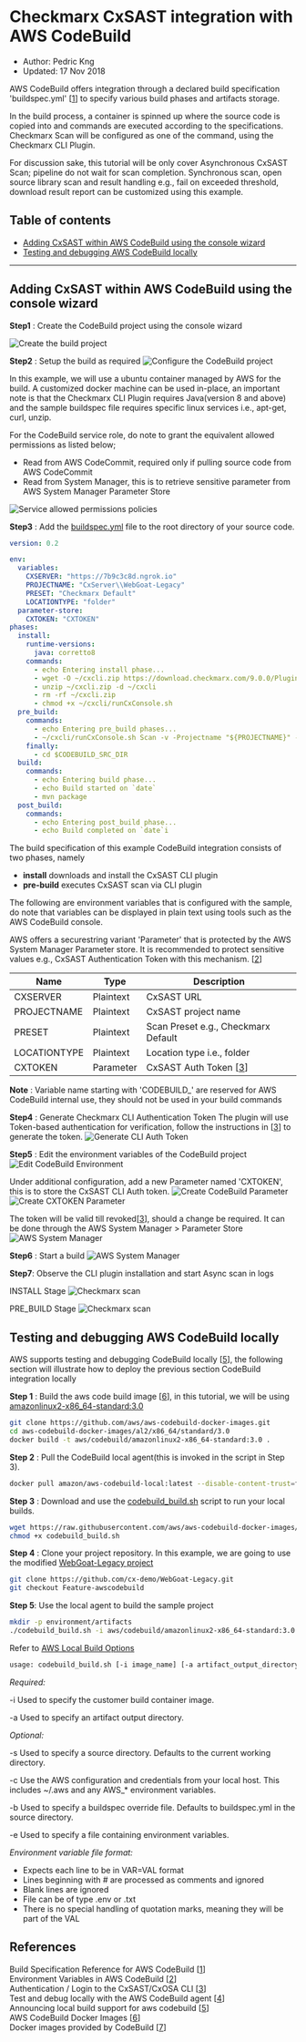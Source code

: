 # Checkmarx CxSAST integration with AWS CodeBuild
* Author:   Pedric Kng  
* Updated:  17 Nov 2018

AWS CodeBuild offers integration through a declared build specification 'buildspec.yml' [[1]] to specify various build phases and artifacts storage.

In the build process, a container is spinned up where the source code is copied into and commands are executed according to the specifications. Checkmarx Scan will be configured as one of the command, using the Checkmarx CLI Plugin.

For discussion sake, this tutorial will be only cover Asynchronous CxSAST Scan; pipeline do not wait for scan completion. Synchronous scan, open source library scan and result handling e.g., fail on exceeded threshold, download result report can be customized using this example.

## Table of contents
* [Adding CxSAST within AWS CodeBuild using the console wizard](#Adding-CxSAST-within-AWS-CodeBuild-using-the-console-wizard)
* [Testing and debugging AWS CodeBuild locally](#Testing-and-debugging-AWS-CodeBuild-locally)


***

## Adding CxSAST within AWS CodeBuild using the console wizard

**Step1** : Create the CodeBuild project using the console wizard  

![Create the build project](assets/CodeBuild-createBuildProj001.png)

**Step2** : Setup the build as required
![Configure the CodeBuild project](assets/CodeBuild-createBuildProj02.png)

In this example, we will use a ubuntu container managed by AWS for the build. A customized docker machine can be used in-place, an important note is that the Checkmarx CLI Plugin requires Java(version 8 and above) and the sample buildspec file requires specific linux services i.e., apt-get, curl, unzip.

For the CodeBuild service role, do note to grant the equivalent allowed permissions as listed below;
- Read from AWS CodeCommit, required only if pulling source code from AWS CodeCommit
- Read from System Manager, this is to retrieve sensitive parameter from AWS System Manager Parameter Store

![Service allowed permissions policies](assets/CodeBuild-createBuildProj03.png)

**Step3** : Add the [buildspec.yml](buildspec.yml) file to the root directory of your source code.

```yaml
version: 0.2

env:
  variables:
    CXSERVER: "https://7b9c3c8d.ngrok.io"
    PROJECTNAME: "CxServer\\WebGoat-Legacy"
    PRESET: "Checkmarx Default"
    LOCATIONTYPE: "folder"
  parameter-store:
    CXTOKEN: "CXTOKEN"
phases:
  install:
    runtime-versions:
      java: corretto8
    commands:
      - echo Entering install phase...
      - wget -O ~/cxcli.zip https://download.checkmarx.com/9.0.0/Plugins/CxConsolePlugin-2020.3.1.zip
      - unzip ~/cxcli.zip -d ~/cxcli
      - rm -rf ~/cxcli.zip
      - chmod +x ~/cxcli/runCxConsole.sh
  pre_build:
    commands:
      - echo Entering pre_build phases...
      - ~/cxcli/runCxConsole.sh Scan -v -Projectname "${PROJECTNAME}" -CxServer "${CXSERVER}" -CxToken "${CXTOKEN}" -LocationType "${LOCATIONTYPE}" -LocationPath "${CODEBUILD_SRC_DIR}" -Preset "${PRESET}"
    finally:
      - cd $CODEBUILD_SRC_DIR
  build:
    commands:
      - echo Entering build phase...
      - echo Build started on `date`
      - mvn package
  post_build:
    commands:
      - echo Entering post_build phase...
      - echo Build completed on `date`i
```

The build specification of this example CodeBuild integration consists of two phases, namely
- **install** downloads and install the CxSAST CLI plugin
- **pre-build** executes CxSAST scan via CLI plugin

The following are environment variables that is configured with the sample, do note that variables can be displayed in plain text using tools such as the AWS CodeBuild console.  

AWS offers a securestring variant 'Parameter' that is protected by the AWS System Manager Parameter store. It is recommended to protect sensitive values e.g., CxSAST Authentication Token with this mechanism. [[2]]

| Name          | Type          | Description         |
| ------------- |---------------|---------------------|
| CXSERVER      | Plaintext     | CxSAST URL          |
| PROJECTNAME   | Plaintext     | CxSAST project name |
| PRESET        | Plaintext     | Scan Preset e.g., Checkmarx Default         |
| LOCATIONTYPE  | Plaintext     | Location type i.e., folder       |
| CXTOKEN       | Parameter     | CxSAST Auth Token [[3]] |
**Note** : Variable name starting with 'CODEBUILD_' are reserved for AWS CodeBuild internal use, they should not be used in your build commands

**Step4** : Generate Checkmarx CLI Authentication Token
The plugin will use Token-based authentication for verification, follow the instructions in [[3]] to generate the token.
![Generate CLI Auth Token](assets/CodeBuild-createBuildProj06.png)

**Step5** : Edit the environment variables of the CodeBuild project
![Edit CodeBuild Environment](assets/CodeBuild-createBuildProj04.png)

Under additional configuration, add a new Parameter named 'CXTOKEN', this is to store the CxSAST CLI Auth token.
![Create CodeBuild Parameter](assets/CodeBuild-createBuildProj05.png)
![Create CXTOKEN Parameter](assets/CodeBuild-createBuildProj07.png)

The token will be valid till revoked[[3]], should a change be required. It can be done through the AWS System Manager > Parameter Store
![AWS System Manager](assets/CodeBuild-createBuildProj08.png)

**Step6** : Start a build
![AWS System Manager](assets/CodeBuild-createBuildProj09.png)

**Step7**: Observe the CLI plugin installation and start Async scan in logs

INSTALL Stage
![Checkmarx scan](assets/CodeBuild-createBuildProj10.png)

PRE_BUILD Stage
![Checkmarx scan](assets/CodeBuild-createBuildProj11.png)

<!--
## Adding CxSAST within AWS CodeBuild using the AWS CLI
_IN WORKS_
-->

## Testing and debugging AWS CodeBuild locally
AWS supports testing and debugging CodeBuild locally [[5]], the following section will illustrate how to deploy the previous section CodeBuild integration locally

**Step 1** : Build the aws code build image [[6]], in this tutorial, we will be using [amazonlinux2-x86_64-standard:3.0](https://github.com/aws/aws-codebuild-docker-images/blob/master/al2/x86_64/standard/3.0)
```bash
git clone https://github.com/aws/aws-codebuild-docker-images.git
cd aws-codebuild-docker-images/al2/x86_64/standard/3.0
docker build -t aws/codebuild/amazonlinux2-x86_64-standard:3.0 .
```

**Step 2** : Pull the CodeBuild local agent(this is invoked in the script in Step 3).

```bash
docker pull amazon/aws-codebuild-local:latest --disable-content-trust=false
```

**Step 3** : Download and use the [codebuild_build.sh](https://raw.githubusercontent.com/aws/aws-codebuild-docker-images/master/local_builds/codebuild_build.sh) script to run your local builds.

```bash
wget https://raw.githubusercontent.com/aws/aws-codebuild-docker-images/master/local_builds/codebuild_build.sh
chmod +x codebuild_build.sh
```

**Step 4** : Clone your project repository. In this example, we are going to use the modified [WebGoat-Legacy project](https://github.com/cx-demo/WebGoat-Legacy)
```bash
git clone https://github.com/cx-demo/WebGoat-Legacy.git
git checkout Feature-awscodebuild
```

**Step 5**: Use the local agent to build the sample project

```bash
mkdir -p environment/artifacts
./codebuild_build.sh -i aws/codebuild/amazonlinux2-x86_64-standard:3.0 -a ./environment/artifacts -s /Webgoat-Legacy
```

Refer to [AWS Local Build Options](https://github.com/aws/aws-codebuild-docker-images/tree/master/local_builds)
```bash
usage: codebuild_build.sh [-i image_name] [-a artifact_output_directory] [options]
```

*Required:*

-i    Used to specify the customer build container image.

-a   Used to specify an artifact output directory.

*Optional:*

-s    Used to specify a source directory. Defaults to the current working directory.

-c    Use the AWS configuration and credentials from your local host. This includes ~/.aws and any AWS_* environment variables.

-b    Used to specify a buildspec override file. Defaults to buildspec.yml in the source directory.

-e    Used to specify a file containing environment variables.

*Environment variable file format:*
- Expects each line to be in VAR=VAL format
- Lines beginning with # are processed as comments and ignored
- Blank lines are ignored
- File can be of type .env or .txt
- There is no special handling of quotation marks, meaning they will be part of the VAL



## References
Build Specification Reference for AWS CodeBuild [[1]]  
Environment Variables in AWS CodeBuild [[2]]  
Authentication / Login to the CxSAST/CxOSA CLI [[3]]  
Test and debug locally with the AWS CodeBuild agent [[4]]  
Announcing local build support for aws codebuild [[5]]  
AWS CodeBuild Docker Images [[6]]  
Docker images provided by CodeBuild [[7]]

[1]:https://docs.aws.amazon.com/codebuild/latest/userguide/build-spec-ref.html#build-spec-ref-syntax "Build Specification Reference for AWS CodeBuild"  
[2]:https://docs.aws.amazon.com/codebuild/latest/userguide/build-env-ref-env-vars.html "Environment Variables in CodeBuild"  
[3]:https://checkmarx.atlassian.net/wiki/spaces/KC/pages/222232891/Authentication+Login+to+the+CxSAST+CxOSA+CLI "Authentication / Login to the CxSAST/CxOSA CLI"
[4]:https://docs.aws.amazon.com/codebuild/latest/userguide/use-codebuild-agent.html "Test and debug locally with the AWS CodeBuild agent"
[5]:https://aws.amazon.com/blogs/devops/announcing-local-build-support-for-aws-codebuild/ "Announcing local build support for aws codebuild"
[6]:https://github.com/aws/aws-codebuild-docker-images "AWS CodeBuild Docker Images"
[7]: https://docs.aws.amazon.com/codebuild/latest/userguide/build-env-ref-available.html "Docker images provided by CodeBuild"